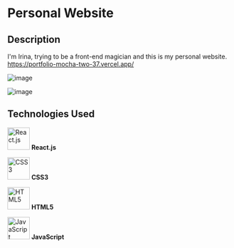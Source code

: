 # Personal Website

## Description

I'm Irina, trying to be a front-end magician and this is my personal website.
https://portfolio-mocha-two-37.vercel.app/

![image](https://github.com/Irina923-ar/Portfolio/assets/112747712/c6c8eac5-58eb-427c-961d-a2a4f4cd4ebe)

![image](https://github.com/Irina923-ar/Portfolio/assets/112747712/6148b714-0371-42a3-a38f-bc46285cbb4a)



## Technologies Used

<img src="https://reactjs.org/logo-og.png" width="50" alt="React.js"> **React.js**

<img src="https://upload.wikimedia.org/wikipedia/commons/d/d5/CSS3_logo_and_wordmark.svg" width="50" alt="CSS3"> **CSS3**

<img src="https://upload.wikimedia.org/wikipedia/commons/6/61/HTML5_logo_and_wordmark.svg" width="50" alt="HTML5"> **HTML5**

<img src="https://upload.wikimedia.org/wikipedia/commons/6/6a/JavaScript-logo.png" width="50" alt="JavaScript"> **JavaScript**

